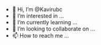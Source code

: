 - 👋 Hi, I’m @Kavirubc
- 👀 I’m interested in ...
- 🌱 I’m currently learning ...
- 💞️ I’m looking to collaborate on ...
- 📫 How to reach me ...

<!---
Kavirubc/Kavirubc is a ✨ special ✨ repository because its `README.md` (this file) appears on your GitHub profile.
You can click the Preview link to take a look at your changes.
--->
